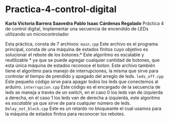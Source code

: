 # Practica-4-control-digital
**Karla Victoria Barrera Saavedra  Pablo Isaac Cárdenas Regalado**
Práctica 4 de control digital, Implementar una secuencia de encendido de LEDs utilizando un microcontrolador

Esta práctica, consta de 7 archivos:
`main.cpp` Este archivo es el programa principal, consta de una máquina de estados finitos cuyo objetivo es solucionar el rebote de los botones:* Este algoritmo es escalable y reutilizable * ya que se puede agregar cualquier cantidad de botones, que esta única máquina de estados reconoce el boton. Este archivo también tiene el algoritmo para manejo de interrupciones, la misma que sirve para controlar el tiempo de prendido y apagado del arreglo de leds.
`leds_off.cpp` Este pequeño código sirve para apagar todos los leds que conectemos al arduino.
`interrupcion.cpp` Este código es el encargado de la secuencia de leds se maneja a través de un switch, en el caso 0 los leds van de izquierda a derecha, en el caso 1 los leds van de derecha a izquierda, este algoritmo es *escalable* ya que sirve de para cualquier número de leds.
`Delay_not_block.cpp` Este es un retardo no bloqueante el cual usamos para la máquina de estados finitos para reconocer los rebotes.
